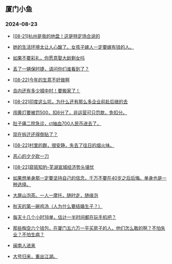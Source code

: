 ## 厦门小鱼 
### 2024-08-23

+ [[08-21]杭州是我的地盘！这是特定场合说的](http://bbs.xmfish.com/read-htm-tid-18234717.html)

+ [她的生活环境太让人心酸了。女孩子嫁人一定要嫁有钱的人。](http://bbs.xmfish.com/read-htm-tid-18234736.html)

+ [如果不要彩礼，你愿意娶大龄剩女吗](http://bbs.xmfish.com/read-htm-tid-18234722.html)

+ [丢了一辆保时捷，请问你们谁看到了？](http://bbs.xmfish.com/read-htm-tid-18234777.html)

+ [[08-22]今年的生意不好做啊](http://bbs.xmfish.com/read-htm-tid-18234825.html)

+ [岛内还有多少城中村！要搬家了！](http://bbs.xmfish.com/read-htm-tid-18234873.html)

+ [[08-22]印度这么坑，为什么还有那么多企业前赴后继的去](http://bbs.xmfish.com/read-htm-tid-18234741.html)

+ [闯黄灯要被罚500，扣6分了，非运营可只罚款，免扣分。](http://bbs.xmfish.com/read-htm-tid-18234795.html)

+ [肚子痛二院急诊，ct抽血700人民币进去了，](http://bbs.xmfish.com/read-htm-tid-18234770.html)

+ [现在拆迁还得倒贴了？](http://bbs.xmfish.com/read-htm-tid-18234830.html)

+ [[08-22]村里的群，很安静，失去了往日的烟火味。](http://bbs.xmfish.com/read-htm-tid-18234938.html)

+ [恶心的夕夕砍一刀](http://bbs.xmfish.com/read-htm-tid-18234839.html)

+ [[08-22]窥斑知豹-芜湖宣城经济势头堪忧](http://bbs.xmfish.com/read-htm-tid-18234779.html)

+ [如果想单身那一定要坚持自己的信念，千万不要在40岁之后后悔。单身也是一种选择。](http://bbs.xmfish.com/read-htm-tid-18235074.html)

+ [大屏山泡茶。一人一摩托，随时走，随缘泡](http://bbs.xmfish.com/read-htm-tid-18234982.html)

+ [秋天的第一碗鸡汤（人为什么要结婚生子？）](http://bbs.xmfish.com/read-htm-tid-18234886.html)

+ [每天十几个小时18单，估计一半时间都在玩手机吧？](http://bbs.xmfish.com/read-htm-tid-18234912.html)

+ [那些掏空六个钱包，在厦门五六万一平买房子的人，他们怎么敢的啊？不怕失业？不怕生病？](http://bbs.xmfish.com/read-htm-tid-18235014.html)

+ [闽南人进来](http://bbs.xmfish.com/read-htm-tid-18235025.html)

+ [大号归来，重出江湖。](http://bbs.xmfish.com/read-htm-tid-18234849.html)

